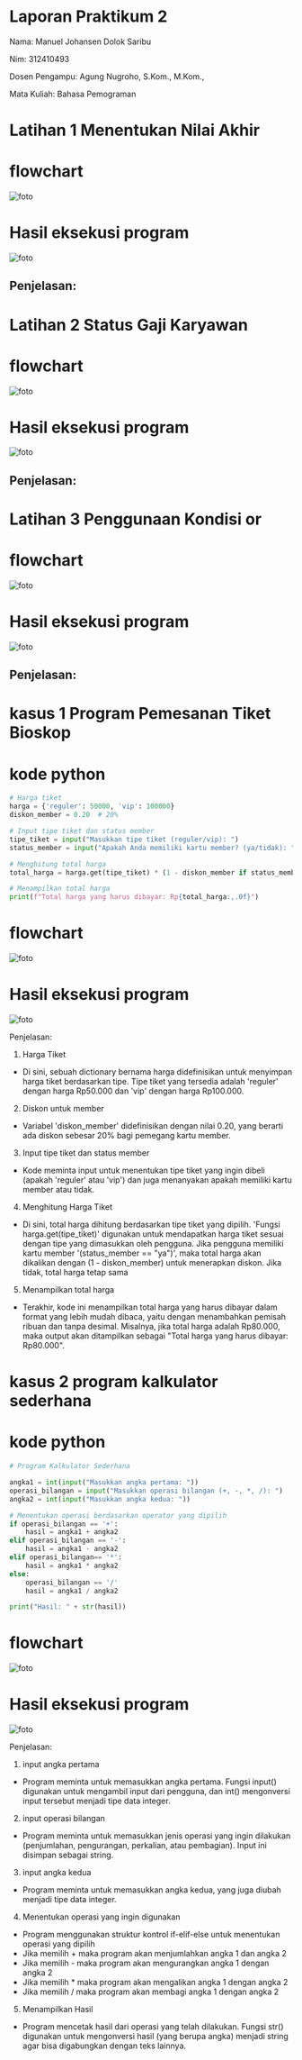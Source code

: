 # Laporan Praktikum 2
Nama: Manuel Johansen Dolok Saribu

Nim: 312410493

Dosen Pengampu:  Agung Nugroho, S.Kom., M.Kom.,

Mata Kuliah: Bahasa Pemograman

# Latihan 1 Menentukan Nilai Akhir
# flowchart
![foto](https://github.com/Manueljds2311105/foto/blob/c5e53c201c0a249ff091ac5e38264feaafc56e8a/Latihan%201.drawio.png)
# Hasil eksekusi program
![foto](https://github.com/Manueljds2311105/foto/blob/fb7df9fb3391d172694e883dd6cb6895461c2b32/Latihan%201%20Menentukan%20nilai%20akhir.png)

Penjelasan:
- 

# Latihan 2 Status Gaji Karyawan
# flowchart
![foto](https://github.com/Manueljds2311105/foto/blob/c5e53c201c0a249ff091ac5e38264feaafc56e8a/latihan%202.drawio.png)
# Hasil eksekusi program
![foto](https://github.com/Manueljds2311105/foto/blob/fb7df9fb3391d172694e883dd6cb6895461c2b32/Latihan%202%20Membuat%20Program%20Status%20Gaji%20Karyawan.png)

Penjelasan:
- 

# Latihan 3 Penggunaan Kondisi or
# flowchart
![foto](https://github.com/Manueljds2311105/foto/blob/c5e53c201c0a249ff091ac5e38264feaafc56e8a/Latihan%203%20kondisi%20or.drawio.png)
# Hasil eksekusi program
![foto](https://github.com/Manueljds2311105/foto/blob/fb7df9fb3391d172694e883dd6cb6895461c2b32/Latihan%203%20penggunaan%20kondisi%20or.png)

Penjelasan:
- 

# kasus 1 Program Pemesanan Tiket Bioskop
# kode python
```python
# Harga tiket
harga = {'reguler': 50000, 'vip': 100000}
diskon_member = 0.20  # 20%

# Input tipe tiket dan status member
tipe_tiket = input("Masukkan tipe tiket (reguler/vip): ")
status_member = input("Apakah Anda memiliki kartu member? (ya/tidak): ")

# Menghitung total harga
total_harga = harga.get(tipe_tiket) * (1 - diskon_member if status_member == "ya" else 1)

# Menampilkan total harga
print(f"Total harga yang harus dibayar: Rp{total_harga:,.0f}")
```
# flowchart
![foto](https://github.com/Manueljds2311105/foto/blob/c5e53c201c0a249ff091ac5e38264feaafc56e8a/Tiket%20Bioskop.drawio.png)
# Hasil eksekusi program
![foto](https://github.com/Manueljds2311105/foto/blob/fb7df9fb3391d172694e883dd6cb6895461c2b32/Tiket%20Bioskop.py.png)

Penjelasan:
1. Harga Tiket
- Di sini, sebuah dictionary bernama harga didefinisikan untuk menyimpan harga tiket berdasarkan tipe. Tipe tiket yang tersedia adalah 'reguler' dengan harga Rp50.000 dan 'vip' dengan   harga Rp100.000.
2. Diskon untuk member
- Variabel 'diskon_member' didefinisikan dengan nilai 0.20, yang berarti ada diskon sebesar 20% bagi pemegang kartu member.
3. Input tipe tiket dan status member
- Kode meminta input untuk menentukan tipe tiket yang ingin dibeli (apakah 'reguler' atau 'vip') dan juga menanyakan apakah memiliki kartu member atau tidak.
4. Menghitung Harga Tiket
- Di sini, total harga dihitung berdasarkan tipe tiket yang dipilih. 'Fungsi harga.get(tipe_tiket)' digunakan untuk mendapatkan harga tiket sesuai dengan tipe yang dimasukkan oleh pengguna. Jika pengguna memiliki kartu member '(status_member == "ya")', maka total harga akan dikalikan dengan (1 - diskon_member) untuk menerapkan diskon. Jika tidak, total harga tetap sama
5. Menampilkan total harga
- Terakhir, kode ini menampilkan total harga yang harus dibayar dalam format yang lebih mudah dibaca, yaitu dengan menambahkan pemisah ribuan dan tanpa desimal. Misalnya, jika total harga adalah Rp80.000, maka output akan ditampilkan sebagai "Total harga yang harus dibayar: Rp80.000".
# kasus 2 program kalkulator sederhana

# kode python
```python
# Program Kalkulator Sederhana

angka1 = int(input("Masukkan angka pertama: "))
operasi_bilangan = input("Masukkan operasi bilangan (+, -, *, /): ")
angka2 = int(input("Masukkan angka kedua: "))

# Menentukan operasi berdasarkan operator yang dipilih
if operasi_bilangan == '+':
    hasil = angka1 + angka2
elif operasi_bilangan == '-':
    hasil = angka1 - angka2
elif operasi_bilangan== '*':
    hasil = angka1 * angka2
else:
    operasi_bilangan == '/'
    hasil = angka1 / angka2

print("Hasil: " + str(hasil))
```
# flowchart
![foto](https://github.com/Manueljds2311105/foto/blob/c5e53c201c0a249ff091ac5e38264feaafc56e8a/Kalkulator.drawio.png)
# Hasil eksekusi program
![foto](https://github.com/Manueljds2311105/foto/blob/fb7df9fb3391d172694e883dd6cb6895461c2b32/Kalkulator%20sederhana.py.png)

Penjelasan:
1. input angka pertama
  - Program meminta untuk memasukkan angka pertama. Fungsi input() digunakan untuk mengambil input dari pengguna, dan int() mengonversi input tersebut menjadi tipe data integer.
2. input operasi bilangan
  - Program meminta untuk memasukkan jenis operasi yang ingin dilakukan (penjumlahan, pengurangan, perkalian, atau pembagian). Input ini disimpan sebagai string.
3. input angka kedua
  - Program meminta untuk memasukkan angka kedua, yang juga diubah menjadi tipe data integer.
4. Menentukan operasi yang ingin digunakan
  - Program menggunakan struktur kontrol if-elif-else untuk menentukan operasi yang dipilih
  - Jika memilih + maka program akan menjumlahkan angka 1 dan angka 2
  - Jika memilih - maka program akan mengurangkan angka 1 dengan angka 2
  - Jika memilih * maka program akan mengalikan angka 1 dengan angka 2
  - Jika memilih / maka program akan membagi angka 1 dengan angka 2
5. Menampilkan Hasil
  - Program mencetak hasil dari operasi yang telah dilakukan. Fungsi str() digunakan untuk mengonversi hasil (yang berupa angka) menjadi string agar bisa digabungkan dengan teks lainnya. 

